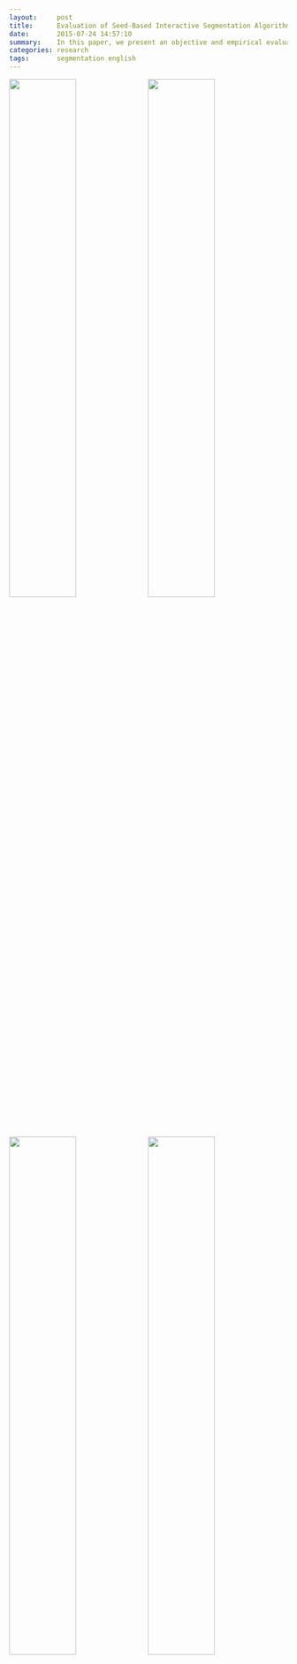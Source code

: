 ```yaml
---
layout:     post
title:      Evaluation of Seed-Based Interactive Segmentation Algorithms
date:       2015-07-24 14:57:10
summary:    In this paper, we present an objective and empirical evaluation of seed-based interactive segmentation algorithms. We first compare popular metrics that are employed in image-segmentation evaluations in order to define which one reflects most accurately the performance of segmentation algorithms. Then, in the aim of presenting reproducible results, we introduce a novel seed-based user input dataset that extends the well-known GrabCut dataset. Finally, we evaluate and contrast four state-of-the-art interactive segmentation algorithms.
categories: research
tags:       segmentation english
---
```


<img src="https://raw.githubusercontent.com/flandrade/flandrade.github.io/master/images/segmentation-01.jpg" width="49%"/> <img src="https://raw.githubusercontent.com/flandrade/flandrade.github.io/master/images/segmentation-08.jpg" width="49%"/>
<img src="https://raw.githubusercontent.com/flandrade/flandrade.github.io/master/images/segmentation-05.jpg" width="49%"/> <img src="https://raw.githubusercontent.com/flandrade/flandrade.github.io/master/images/segmentation-06.jpg" width="49%"/>

Extensive research has been conducted in an effort to evaluate methods and techniques for image segmentation. However, while most literature has focused on evaluating automatic and semi-automatic algorithms, works evaluating interactive segmentation algorithms are less numerous. Note that interactive segmentation can improve results by adding prior knowledge from users into the process. Although this user guidance improves segmentation results, it also makes difficult to conduct objective evaluations. For this reason, some works only present non-canonical evaluations.

In this paper, we present an objective and empirical evaluation of seed-based interactive segmentation algorithms. We first compare popular metrics that are employed in image-segmentation evaluations in order to define which one reflects most accurately the performance of segmentation algorithms. Then, in the aim of presenting reproducible results, we introduce a novel seed-based user input dataset that extends the well-known GrabCut dataset. In addition, we evaluate and contrast four state-of-the-art interactive segmentation algorithms. The analysis of the results demonstrates that Jaccard coefficient and Precision-Recall curves provide a good insight into the performance of the evaluated algorithms. Finally, the GrabCut algorithm presents the most robust and useful segmentation among all the evaluated algorithms.

## Dataset

[Dataset for Interactive Image Segmentation](http://sapyc.espe.edu.ec/segevaluation)

## Research Notes

* [The Problem of Evaluating Interactive Segmentation](http://flandrade.github.io/research/segmentation/english/2015/07/24/problem-evaluating-interactive-segmentation/)
* [Novel Dataset for Interactive Segmentation Evaluation](http://flandrade.github.io/research/segmentation/english/2015/07/25/interactive-segmentation-dataset/)

## Algorithm Implementations

Comming soon…

## Publication

* Andrade F., Carrera E. V., "Supervised evaluation of seed-based interactive image segmentation algorithms", In _Proceedings of the 20th Symposium on Image, Signal Processing, and Artificial Vision_, ISBN 978-1-4673-9461-1, Bogota, Colombia, pp. 225-231, September 2015. ([IEEE](http://ieeexplore.ieee.org/xpl/articleDetails.jsp?arnumber=7330447))
